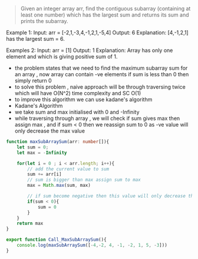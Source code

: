 > Given an integer array arr, find the contiguous subarray (containing at least one number) which has the largest sum and returns its sum and prints the subarray.

Example 1:
Input: arr = [-2,1,-3,4,-1,2,1,-5,4] 
Output: 6 
Explanation: [4,-1,2,1] has the largest sum = 6. 

Examples 2: 
Input: arr = [1] 
Output: 1 
Explanation: Array has only one element and which is giving positive sum of 1. 

- the problem states that we need to find the maximum subarray sum for an array , now array can contain -ve elements if sum is less than 0 then simply return 0
- to solve this problem , naive approach will be through traversing twice which will have O(N^2) time complexity and SC O(1)
- to improve this algorithm we can use kadane's algorithm
- Kadane's Algorithm
- we take sum and max initialised with 0 and -Infinity
- while traversing through array , we will check if sum gives max then assign max , and if sum < 0 then we reassign sum to 0 as -ve value will only decrease the max value 

```ts
function maxSubArraySum(arr: number[]){
    let sum = 0;
    let max = -Infinity

    for(let i = 0 ; i < arr.length; i++){
        // add the current value to sum
        sum += arr[i]
        // sum is bigger than max assign sum to max
        max = Math.max(sum, max)

        // if sum become negative then this value will only decrease the value 
        if(sum < 0){
            sum = 0
        }
    }
    return max
}

export function Call_MaxSubArraySum(){
    console.log(maxSubArraySum([-4,-2, 4, -1, -2, 1, 5, -3]))
}
```
